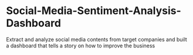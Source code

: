 # Social-Media-Sentiment-Analysis-Dashboard
Extract and analyze social media contents from target companies and built a dashboard that tells a story on how to improve the business
